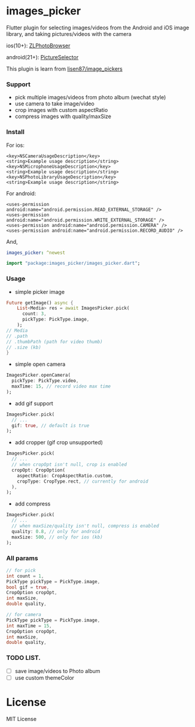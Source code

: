 # images_picker

Flutter plugin for selecting images/videos from the Android and iOS image library, and taking pictures/videos with the camera

ios(10+): [ZLPhotoBrowser](https://github.com/longitachi/ZLPhotoBrowser)

android(21+): [PictureSelector](https://github.com/LuckSiege/PictureSelector)

This plugin is learn from [lisen87/image_pickers](https://github.com/lisen87/image_pickers)

### Support
- pick multiple images/videos from photo album (wechat style)
- use camera to take image/video
- crop images with custom aspectRatio
- compress images with quality/maxSize

### Install
For ios:
```
<key>NSCameraUsageDescription</key>
<string>Example usage description</string>
<key>NSMicrophoneUsageDescription</key>
<string>Example usage description</string>
<key>NSPhotoLibraryUsageDescription</key>
<string>Example usage description</string>
```
For android:
```
<uses-permission android:name="android.permission.READ_EXTERNAL_STORAGE" />
<uses-permission android:name="android.permission.WRITE_EXTERNAL_STORAGE" />
<uses-permission android:name="android.permission.CAMERA" />
<uses-permission android:name="android.permission.RECORD_AUDIO" />
```
And,
```yaml
images_picker: ^newest
```
```dart
import "package:images_picker/images_picker.dart";
```

### Usage

- simple picker image

```dart
Future getImage() async {
    List<Media> res = await ImagesPicker.pick(
      count: 3,
      pickType: PickType.image,
    );
// Media
// .path
// .thumbPath (path for video thumb)
// .size (kb)
}
```
- simple open camera
```dart
ImagesPicker.openCamera(
  pickType: PickType.video,
  maxTime: 15, // record video max time
);
```
- add gif support
```dart
ImagesPicker.pick(
  // ...
  gif: true, // default is true
);
```
- add cropper (gif crop unsupported)
```dart
ImagesPicker.pick(
  // ...
  // when cropOpt isn't null, crop is enabled
  cropOpt: CropOption(
    aspectRatio: CropAspectRatio.custom,
    cropType: CropType.rect, // currently for android
  ),
);
```
- add compress
```dart
ImagesPicker.pick(
  // ...
  // when maxSize/quality isn't null, compress is enabled
  quality: 0.8, // only for android
  maxSize: 500, // only for ios (kb)
);
```
### All params
```dart
// for pick
int count = 1,
PickType pickType = PickType.image,
bool gif = true,
CropOption cropOpt,
int maxSize,
double quality,

// for camera
PickType pickType = PickType.image,
int maxTime = 15,
CropOption cropOpt,
int maxSize,
double quality,
```

### TODO LIST.
- [ ] save image/videos to Photo album
- [ ] use custom themeColor

# License
MIT License
